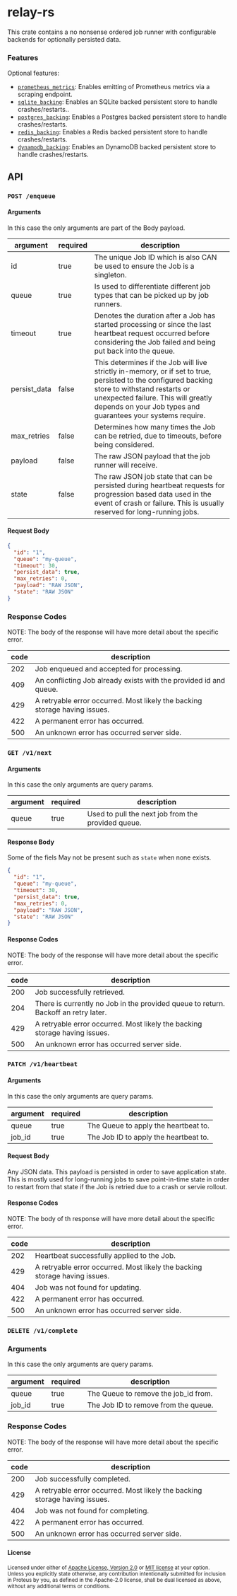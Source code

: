 # relay-rs

This crate contains a no nonsense ordered job runner with configurable backends for optionally persisted data.

### Features
Optional features:
- [`prometheus_metrics`][]: Enables emitting of Prometheus metrics via a scraping endpoint.
- [`sqlite_backing`][]: Enables an SQLite backed persistent store to handle crashes/restarts..
- [`postgres_backing`][]: Enables a Postgres backed persistent store to handle crashes/restarts.
- [`redis_backing`][]: Enables a Redis backed persistent store to handle crashes/restarts.
- [`dynamodb_backing`][]: Enables an DynamoDB backed persistent store to handle crashes/restarts.

[`prometheus_metrics`]: https://crates.io/crates/metrics-exporter-prometheus
[`sqlite_backing`]: https://crates.io/crates/sqlx
[`postgres_backing`]: https://crates.io/crates/sqlx
[`redis_backing`]: https://crates.io/crates/redis
[`dynamodb_backing`]: https://crates.io/crates/aws-sdk-dynamodb


## API

### `POST /enqueue`

#### Arguments
In this case the only arguments are part of the Body payload.

| argument     | required | description                                                                                                                                                                                                                                          |
|--------------|----------|------------------------------------------------------------------------------------------------------------------------------------------------------------------------------------------------------------------------------------------------------|
| id           | true     | The unique Job ID which is also CAN be used to ensure the Job is a singleton.                                                                                                                                                                        |
| queue        | true     | Is used to differentiate different job types that can be picked up by job runners.                                                                                                                                                                   |
| timeout      | true     | Denotes the duration after a Job has started processing or since the last heartbeat request occurred before considering the Job failed and being put back into the queue.                                                                            |
| persist_data | false    | This determines if the Job will live strictly in-memory, or if set to true, persisted to the configured backing store to withstand restarts or unexpected failure. This will greatly depends on your Job types and guarantees your systems require.  |
| max_retries  | false    | Determines how many times the Job can be retried, due to timeouts, before being considered.                                                                                                                                                          |
| payload      | false    | The raw JSON payload that the job runner will receive.                                                                                                                                                                                               |
| state        | false    | The raw JSON job state that can be persisted during heartbeat requests for progression based data used in the event of crash or failure. This is usually reserved for long-running jobs.                                                             |

#### Request Body
```json
{
  "id": "1",
  "queue": "my-queue",
  "timeout": 30,
  "persist_data": true,
  "max_retries": 0,
  "payload": "RAW JSON",
  "state": "RAW JSON"
}
```

### Response Codes

NOTE: The body of the response will have more detail about the specific error.

| code  | description                                                                 |
|-------|-----------------------------------------------------------------------------|
| 202   | Job enqueued and accepted for processing.                                   |
| 409   | An conflicting Job already exists with the provided id and queue.           |
| 429   | A retryable error occurred. Most likely the backing storage having issues.  |
| 422   | A permanent error has occurred.                                             |
| 500   | An unknown error has occurred server side.                                  |



### `GET /v1/next`

#### Arguments
In this case the only arguments are query params.

| argument | required | description                                        |
|----------|----------|----------------------------------------------------|
| queue    | true     | Used to pull the next job from the provided queue. |

#### Response Body
Some of the fiels May not be present such as `state` when none exists.
```json
{
  "id": "1",
  "queue": "my-queue",
  "timeout": 30,
  "persist_data": true,
  "max_retries": 0,
  "payload": "RAW JSON",
  "state": "RAW JSON"
}
```

#### Response Codes
NOTE: The body of the response will have more detail about the specific error.

| code | description                                                                        |
|------|------------------------------------------------------------------------------------|
| 200  | Job successfully retrieved.                                                        |
| 204  | There is currently no Job in the provided queue to return. Backoff an retry later. |
| 429  | A retryable error occurred. Most likely the backing storage having issues.         |
| 500  | An unknown error has occurred server side.                                         |



### `PATCH /v1/heartbeat`

#### Arguments

In this case the only arguments are query params.

| argument | required | description                           |
|----------|----------|---------------------------------------|
| queue    | true     | The Queue to apply the heartbeat to.  |
| job_id   | true     | The Job ID to apply the heartbeat to. |

#### Request Body
Any JSON data. This payload is persisted in order to save application state.
This is mostly used for long-running jobs to save point-in-time state in order
to restart from that state if the Job is retried due to a crash or servie rollout.

#### Response Codes
NOTE: The body of th response will have more detail about the specific error.

| code  | description                                                                |
|-------|----------------------------------------------------------------------------|
| 202   | Heartbeat successfully applied to the Job.                                 |
| 429   | A retryable error occurred. Most likely the backing storage having issues. |
| 404   | Job was not found for updating.                                            |
| 422   | A permanent error has occurred.                                            |
| 500   | An unknown error has occurred server side.                                 |


### `DELETE /v1/complete`

### Arguments

In this case the only arguments are query params.

| argument | required | description                          |
|----------|----------|--------------------------------------|
| queue    | true     | The Queue to remove the job_id from. |
| job_id   | true     | The Job ID to remove from the queue. |

### Response Codes

NOTE: The body of the response will have more detail about the specific error.

| code  | description                                                                 |
|-------|-----------------------------------------------------------------------------|
| 200   | Job successfully completed.                                                 |
| 429   | A retryable error occurred. Most likely the backing storage having issues.  |
| 404   | Job was not found for completing.                                           |
| 422   | A permanent error has occurred.                                             |
| 500   | An unknown error has occurred server side.                                  |

#### License

<sup>
Licensed under either of <a href="LICENSE-APACHE">Apache License, Version
2.0</a> or <a href="LICENSE-MIT">MIT license</a> at your option.
</sup>

<br>

<sub>
Unless you explicitly state otherwise, any contribution intentionally submitted
for inclusion in Proteus by you, as defined in the Apache-2.0 license, shall be
dual licensed as above, without any additional terms or conditions.
</sub>
